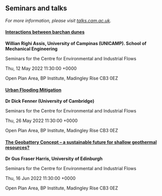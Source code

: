 

## Seminars and talks

*For more information, please visit [talks.cam.ac.uk](https://talks.cam.ac.uk/show/index/5709).*

#### [Interactions between barchan dunes](https://talks.cam.ac.uk/talk/index/173096)

**Willian Righi Assis, University of Campinas (UNICAMP). School of Mechanical Engineering**

Seminars for the Centre for Environmental and Industrial Flows

Thu, 12 May 2022 11:30:00 +0000

Open Plan Area, BP Institute, Madingley Rise CB3 0EZ

#### [Urban Flooding Mitigation](https://talks.cam.ac.uk/talk/index/173951)

**Dr Dick Fenner (University of Cambridge)**

Seminars for the Centre for Environmental and Industrial Flows

Thu, 26 May 2022 11:30:00 +0000

Open Plan Area, BP Institute, Madingley Rise CB3 0EZ

#### [The Geobattery Concept – a sustainable future for shallow geothermal resources?](https://talks.cam.ac.uk/talk/index/172931)

**Dr Gus Fraser Harris, University of Edinburgh**

Seminars for the Centre for Environmental and Industrial Flows

Thu, 16 Jun 2022 11:30:00 +0000

Open Plan Area, BP Institute, Madingley Rise CB3 0EZ

